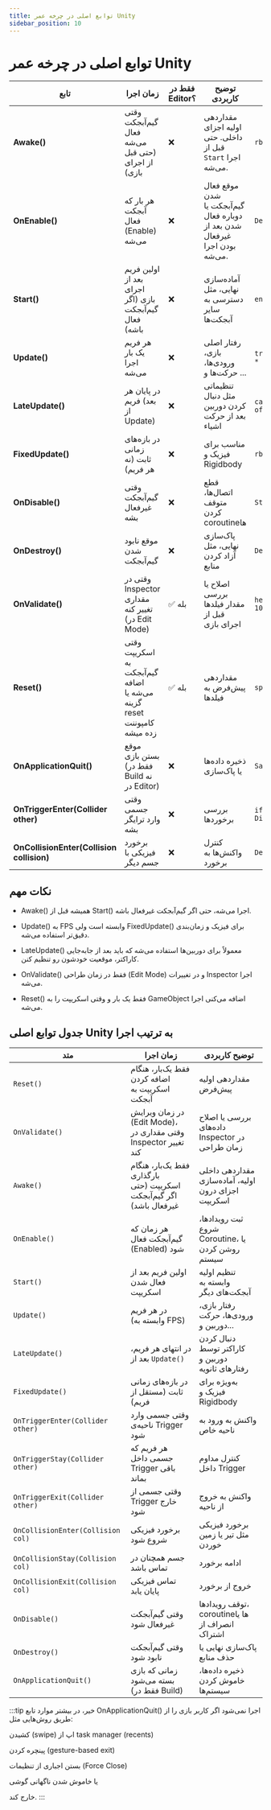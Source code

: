```yaml
---
title: توابع اصلی در چرخه عمر Unity
sidebar_position: 10
---
```


# توابع اصلی در چرخه عمر Unity

| تابع                                      | زمان اجرا                                                              | فقط در Editor؟ | توضیح کاربردی                                                              | مثال ساده                                                        |
| ----------------------------------------- | ---------------------------------------------------------------------- | -------------- | -------------------------------------------------------------------------- | ---------------------------------------------------------------- |
| **Awake()**                               | وقتی گیم‌آبجکت فعال می‌شه (حتی قبل از اجرای بازی)                      | ❌             | مقداردهی اولیه اجزای داخلی. حتی قبل از `Start` اجرا می‌شه.                 | `rb = GetComponent<Rigidbody>();`                                |
| **OnEnable()**                            | هر بار که آبجکت فعال (Enable) می‌شه                                    | ❌             | موقع فعال شدن گیم‌آبجکت یا دوباره فعال شدن بعد از غیرفعال بودن اجرا می‌شه. | `Debug.Log("Enabled!");`                                         |
| **Start()**                               | اولین فریم بعد از اجرای بازی (اگر گیم‌آبجکت فعال باشه)                 | ❌             | آماده‌سازی نهایی، مثل دسترسی به سایر آبجکت‌ها                              | `enemy = GameObject.Find("Enemy");`                              |
| **Update()**                              | هر فریم یک بار اجرا می‌شه                                              | ❌             | رفتار اصلی بازی، ورودی‌ها، حرکت‌ها و ...                                   | `transform.Translate(Vector3.forward * speed * Time.deltaTime);` |
| **LateUpdate()**                          | در پایان هر فریم (بعد از Update)                                       | ❌             | تنظیماتی مثل دنبال کردن دوربین بعد از حرکت اشیاء                           | `camera.position = player.position + offset;`                    |
| **FixedUpdate()**                         | در بازه‌های زمانی ثابت (نه هر فریم)                                    | ❌             | مناسب برای فیزیک و Rigidbody                                               | `rb.AddForce(Vector3.up * force);`                               |
| **OnDisable()**                           | وقتی گیم‌آبجکت غیرفعال بشه                                             | ❌             | قطع اتصال‌ها، متوقف کردن coroutineها                                       | `StopAllCoroutines();`                                           |
| **OnDestroy()**                           | موقع نابود شدن گیم‌آبجکت                                               | ❌             | پاک‌سازی نهایی، مثل آزاد کردن منابع                                        | `Debug.Log("Object destroyed");`                                 |
| **OnValidate()**                          | وقتی در Inspector مقداری تغییر کنه (در Edit Mode)                      | ✅ بله         | اصلاح یا بررسی مقدار فیلدها قبل از اجرای بازی                              | `health = Mathf.Clamp(health, 0, 100);`                          |
| **Reset()**                               | وقتی اسکریپت به گیم‌آبجکت اضافه می‌شه یا گزینه reset کامپوننت زده میشه | ✅ بله         | مقداردهی پیش‌فرض به فیلدها                                                 | `speed = 5f;`                                                    |
| **OnApplicationQuit()**                   | موقع بستن بازی (فقط در Build نه در Editor)                             | ❌             | ذخیره داده‌ها یا پاک‌سازی                                                  | `SaveProgress();`                                                |
| **OnTriggerEnter(Collider other)**        | وقتی جسمی وارد ترایگر بشه                                              | ❌             | بررسی برخوردها                                                             | `if (other.CompareTag("Enemy")) Die();`                          |
| **OnCollisionEnter(Collision collision)** | برخورد فیزیکی با جسم دیگر                                              | ❌             | کنترل واکنش‌ها به برخورد                                                   | `Destroy(collision.gameObject);`                                 |

## نکات مهم

-   Awake() همیشه قبل از Start() اجرا می‌شه، حتی اگر گیم‌آبجکت غیرفعال باشه.

-   Update() به FPS وابسته است ولی FixedUpdate() برای فیزیک و زمان‌بندی دقیق‌تر استفاده می‌شه.

-   LateUpdate() معمولاً برای دوربین‌ها استفاده می‌شه که باید بعد از جابه‌جایی کاراکتر، موقعیت خودشون رو تنظیم کنن.

-   OnValidate() فقط در زمان طراحی (Edit Mode) و در تغییرات Inspector اجرا می‌شه.

-   Reset() فقط یک بار و وقتی اسکریپت را به GameObject اضافه می‌کنی اجرا می‌شه.

## جدول توابع اصلی Unity به ترتیب اجرا

| متد                               | زمان اجرا                                                           | توضیح کاربردی                                       |
| --------------------------------- | ------------------------------------------------------------------- | --------------------------------------------------- |
| `Reset()`                         | فقط یک‌بار، هنگام اضافه کردن اسکریپت به آبجکت                       | مقداردهی اولیه پیش‌فرض                              |
| `OnValidate()`                    | در زمان ویرایش (Edit Mode)، وقتی مقداری در Inspector تغییر کند      | بررسی یا اصلاح داده‌های Inspector در زمان طراحی     |
| `Awake()`                         | فقط یک‌بار، هنگام بارگذاری اسکریپت (حتی اگر گیم‌آبجکت غیرفعال باشد) | مقداردهی داخلی اولیه، آماده‌سازی اجزای درون اسکریپت |
| `OnEnable()`                      | هر زمان که گیم‌آبجکت فعال (Enabled) شود                             | ثبت رویدادها، شروع Coroutine، یا روشن کردن سیستم    |
| `Start()`                         | اولین فریم بعد از فعال شدن اسکریپت                                  | تنظیم اولیه وابسته به آبجکت‌های دیگر                |
| `Update()`                        | در هر فریم (وابسته به FPS)                                          | رفتار بازی، ورودی‌ها، حرکت دوربین و...              |
| `LateUpdate()`                    | در انتهای هر فریم، بعد از `Update()`                                | دنبال کردن کاراکتر توسط دوربین و رفتارهای ثانویه    |
| `FixedUpdate()`                   | در بازه‌های زمانی ثابت (مستقل از فریم)                              | به‌ویژه برای فیزیک و Rigidbody                      |
| `OnTriggerEnter(Collider other)`  | وقتی جسمی وارد ناحیه‌ی Trigger شود                                  | واکنش به ورود به ناحیه خاص                          |
| `OnTriggerStay(Collider other)`   | هر فریم که جسمی داخل Trigger باقی بماند                             | کنترل مداوم داخل Trigger                            |
| `OnTriggerExit(Collider other)`   | وقتی جسمی از Trigger خارج شود                                       | واکنش به خروج از ناحیه                              |
| `OnCollisionEnter(Collision col)` | برخورد فیزیکی شروع شود                                              | برخورد فیزیکی مثل تیر یا زمین خوردن                 |
| `OnCollisionStay(Collision col)`  | جسم همچنان در تماس باشد                                             | ادامه برخورد                                        |
| `OnCollisionExit(Collision col)`  | تماس فیزیکی پایان یابد                                              | خروج از برخورد                                      |
| `OnDisable()`                     | وقتی گیم‌آبجکت غیرفعال شود                                          | توقف رویدادها، coroutineها یا انصراف از اشتراک      |
| `OnDestroy()`                     | وقتی گیم‌آبجکت نابود شود                                            | پاک‌سازی نهایی یا حذف منابع                         |
| `OnApplicationQuit()`             | زمانی که بازی بسته می‌شود (فقط در Build)                            | ذخیره داده‌ها، خاموش کردن سیستم‌ها                  |

:::tip
خیر، در بیشتر موارد تابع OnApplicationQuit() اجرا نمی‌شود اگر کاربر بازی را از طریق روش‌هایی مثل:

کشیدن (swipe) اپ از task manager (recents)

پینچره کردن (gesture-based exit)

بستن اجباری از تنظیمات (Force Close)

یا خاموش شدن ناگهانی گوشی

خارج کند.
:::

